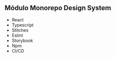 ## Módulo Monorepo Design System

- React
- Typescript
- Stitches
- Eslint
- Storybook
- Npm
- CI/CD
